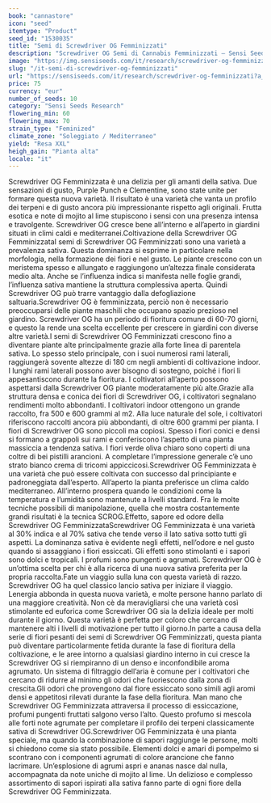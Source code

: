 ```yaml
---
book: "cannastore"
icon: "seed"
itemtype: "Product"
seed_id: "1530035"
title: "Semi di Screwdriver OG Femminizzati"
description: "Screwdriver OG Semi di Cannabis Femminizzati – Sensi Seeds"
image: "https://img.sensiseeds.com/it/research/screwdriver-og-femminizzati-image.png"
slug: "/it-semi-di-screwdriver-og-femminizzati"
url: "https://sensiseeds.com/it/research/screwdriver-og-femminizzati?a_aid=cannastore"
price: 75
currency: "eur"
number_of_seeds: 10
category: "Sensi Seeds Research"
flowering_min: 60
flowering_max: 70
strain_type: "Feminized"
climate_zone: "Soleggiato / Mediterraneo"
yield: "Resa XXL"
heigh_gain: "Pianta alta"
locale: "it"
---
```

Screwdriver OG Femminizzata è una delizia per gli amanti della sativa. Due sensazioni di gusto, Purple Punch e Clementine, sono state unite per formare questa nuova varietà. Il risultato è una varietà che vanta un profilo dei terpeni e di gusto ancora più impressionante rispetto agli originali. Frutta esotica e note di mojito al lime stupiscono i sensi con una presenza intensa e travolgente. Screwdriver OG cresce bene all’interno e all’aperto in giardini situati in climi caldi e mediterranei.Coltivazione della Screwdriver OG FemminizzataI semi di Screwdriver OG Femminizzati sono una varietà a prevalenza sativa. Questa dominanza si esprime in particolare nella morfologia, nella formazione dei fiori e nel gusto. Le piante crescono con un meristema spesso e allungato e raggiungono un’altezza finale considerata medio alta. Anche se l’influenza indica si manifesta nelle foglie grandi, l’influenza sativa mantiene la struttura complessiva aperta. Quindi Screwdriver OG può trarre vantaggio dalla defogliazione saltuaria.Screwdriver OG è femminizzata, perciò non è necessario preoccuparsi delle piante maschili che occupano spazio prezioso nel giardino. Screwdriver OG ha un periodo di fioritura comune di 60-70 giorni, e questo la rende una scelta eccellente per crescere in giardini con diverse altre varietà.I semi di Screwdriver OG Femminizzati crescono fino a diventare piante alte principalmente grazie alla forte linea di parentela sativa. Lo spesso stelo principale, con i suoi numerosi rami laterali, raggiungerà sovente altezze di 180 cm negli ambienti di coltivazione indoor. I lunghi rami laterali possono aver bisogno di sostegno, poiché i fiori li appesantiscono durante la fioritura. I coltivatori all’aperto possono aspettarsi dalla Screwdriver OG piante moderatamente più alte.Grazie alla struttura densa e conica dei fiori di Screwdriver OG, i coltivatori segnalano rendimenti molto abbondanti. I coltivatori indoor ottengono un grande raccolto, fra 500 e 600 grammi al m2. Alla luce naturale del sole, i coltivatori riferiscono raccolti ancora più abbondanti, di oltre 600 grammi per pianta. I fiori di Screwdriver OG sono piccoli ma copiosi. Spesso i fiori conici e densi si formano a grappoli sui rami e conferiscono l’aspetto di una pianta massiccia a tendenza sativa. I fiori verde oliva chiaro sono coperti di una coltre di bei pistilli arancioni. A completare l’impressione generale c’è uno strato bianco crema di tricomi appiccicosi.Screwdriver OG Femminizzata è una varietà che può essere coltivata con successo dal principiante e padroneggiata dall’esperto. All’aperto la pianta preferisce un clima caldo mediterraneo. All’interno prospera quando le condizioni come la temperatura e l’umidità sono mantenute a livelli standard. Fra le molte tecniche possibili di manipolazione, quella che mostra costantemente grandi risultati è la tecnica SCROG.Effetto, sapore ed odore della Screwdriver OG FemminizzataScrewdriver OG Femminizzata è una varietà al 30% indica e al 70% sativa che tende verso il lato sativa sotto tutti gli aspetti. La dominanza sativa è evidente negli effetti, nell’odore e nel gusto quando si assaggiano i fiori essiccati. Gli effetti sono stimolanti e i sapori sono dolci e tropicali. I profumi sono pungenti e agrumati. Screwdriver OG è un’ottima scelta per chi è alla ricerca di una nuova sativa preferita per la propria raccolta.Fate un viaggio sulla luna con questa varietà di razzo. Screwdriver OG ha quel classico lancio sativa per iniziare il viaggio. Lenergia abbonda in questa nuova varietà, e molte persone hanno parlato di una maggiore creatività. Non cè da meravigliarsi che una varietà così stimolante ed euforica come Screwdriver OG sia la delizia ideale per molti durante il giorno. Questa varietà è perfetta per coloro che cercano di mantenere alti i livelli di motivazione per tutto il giorno.In parte a causa della serie di fiori pesanti dei semi di Screwdriver OG Femminizzati, questa pianta può diventare particolarmente fetida durante la fase di fioritura della coltivazione, e le aree intorno a qualsiasi giardino interno in cui cresce la Screwdriver OG si riempiranno di un denso e inconfondibile aroma agrumato. Un sistema di filtraggio dell’aria è comune per i coltivatori che cercano di ridurre al minimo gli odori che fuoriescono dalla zona di crescita.Gli odori che provengono dal fiore essiccato sono simili agli aromi densi e appetitosi rilevati durante la fase della fioritura. Man mano che Screwdriver OG Femminizzata attraversa il processo di essiccazione, profumi pungenti fruttati salgono verso l’alto. Questo profumo si mescola alle forti note agrumate per completare il profilo dei terpeni classicamente sativa di Screwdriver OG.Screwdriver OG Femminizzata è una pianta speciale, ma quando la combinazione di sapori raggiunge le persone, molti si chiedono come sia stato possibile. Elementi dolci e amari di pompelmo si scontrano con i componenti agrumati di colore arancione che fanno lacrimare. Un’esplosione di agrumi aspri e ananas nasce dal nulla, accompagnata da note uniche di mojito al lime. Un delizioso e complesso assortimento di sapori ispirati alla sativa fanno parte di ogni fiore della Screwdriver OG Femminizzata.
